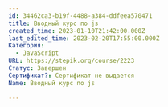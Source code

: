 ```yaml
---
id: 34462ca3-b19f-4488-a384-ddfeea570471
title: Вводный курс по js
created_time: 2023-01-10T21:42:00.000Z
last_edited_time: 2023-02-20T17:55:00.000Z
Категория:
  - JavaScript
URL: https://stepik.org/course/2223
Статус: Завершен
Сертификат?: Сертификат не выдается
Name: Вводный курс по js

---
```

